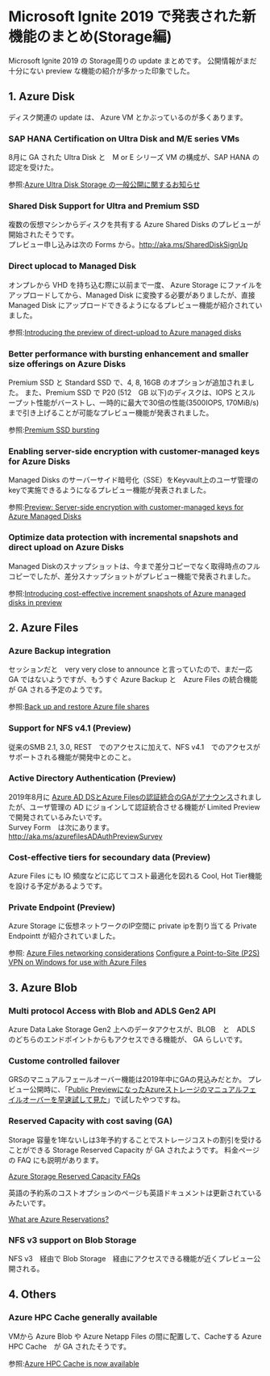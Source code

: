 # Microsoft Ignite 2019 で発表された新機能のまとめ(Storage編)


Microsoft Ignite 2019 の Storage周りの update まとめです。
公開情報がまだ十分にない preview な機能の紹介が多かった印象でした。

## 1. Azure Disk
ディスク関連の update は、 Azure VM とかぶっているのが多くあります。

### SAP HANA Certification on Ultra Disk and M/E series VMs
8月に GA された Ultra Disk と　M or E シリーズ VM の構成が、SAP HANA の認定を受けた。

参照:[Azure Ultra Disk Storage の一般公開に関するお知らせ](https://azure.microsoft.com/ja-jp/blog/announcing-the-general-availability-of-azure-ultra-disk-storage/)

### Shared Disk Support for Ultra and Premium SSD
複数の仮想マシンからディスクを共有する Azure Shared Disks のプレビューが開始されたそうです。<br>
プレビュー申し込みは次の Forms から。http://aka.ms/SharedDiskSignUp

### Direct uplocad to Managed Disk
オンプレから VHD を持ち込む際に以前まで一度、 Azure Storage にファイルをアップロードしてから、Managed Disk に変換する必要がありましたが、直接 Managed Disk にアップロードできるようになるプレビュー機能が紹介されていました。

参照:[Introducing the preview of direct-upload to Azure managed disks](https://azure.microsoft.com/en-au/blog/introducing-the-preview-of-direct-upload-to-azure-managed-disks/)

###  Better performance with bursting enhancement and smaller size offerings on Azure Disks
Premium SSD と Standard SSD で、4, 8, 16GB のオプションが追加されました。
また、Premium SSD で P20 (512　GB 以下)のディスクは、IOPS とスループット性能がバーストし、一時的に最大で30倍の性能(3500IOPS, 170MiB/s)まで引き上げることが可能なプレビュー機能が発表されました。

参照:[Premium SSD bursting](https://docs.microsoft.com/en-us/azure/virtual-machines/linux/disk-bursting)

### Enabling server-side encryption with customer-managed keys for Azure Disks
Managed Disks のサーバーサイド暗号化（SSE）をKeyvault上のユーザ管理のkeyで実施できるようになるプレビュー機能が発表されました。

参照:[Preview: Server-side encryption with customer-managed keys for Azure Managed Disks](https://azure.microsoft.com/ja-jp/blog/preview-server-side-encryption-with-customer-managed-keys-for-azure-managed-disks/)

### Optimize data protection with incremental snapshots and direct upload on Azure Disks
Managed Diskのスナップショットは、今まで差分コピーでなく取得時点のフルコピーでしたが、差分スナップショットがプレビュー機能で発表されました。

参照:[Introducing cost-effective increment snapshots of Azure managed disks in preview](https://azure.microsoft.com/en-us/blog/introducing-cost-effective-increment-snapshots-of-azure-managed-disks-in-preview/)


## 2. Azure Files
### Azure Backup integration
セッションだと　very very close to announce と言っていたので、まだ一応 GA ではないようですが、もうすぐ Azure Backup と　Azure Files の統合機能が GA される予定のようです。

参照:[Back up and restore Azure file shares](https://docs.microsoft.com/en-us/azure/backup/backup-azure-files)

### Support for NFS v4.1 (Preview)
従来のSMB 2.1, 3.0, REST　でのアクセスに加えて、NFS v4.1　でのアクセスがサポートされる機能が開発中とのこと。

### Active Directory Authentication (Preview)
2019年8月に [Azure AD DSとAzure Filesの認証統合のGAがアナウンス](https://azure.microsoft.com/en-us/blog/better-security-with-enhanced-access-control-experience-in-azure-files/)されましたが、ユーザ管理の AD にジョインして認証統合させる機能が Limited Preview で開発されているみたいです。<br>
Survey Form　は次にあります。
http://aka.ms/azurefilesADAuthPreviewSurvey

### Cost-effective tiers for secoundary data (Preview)
Azure Files にも IO 頻度などに応じてコスト最適化を図れる Cool, Hot Tier機能を設ける予定があるようです。

### Private Endpoint (Preview)
Azure Storage に仮想ネットワークのIP空間に private ipを割り当てる Private Endpointt が紹介されていました。

参照:
[Azure Files networking considerations](http://aka.ms/AzureFilesNetwork)
[Configure a Point-to-Site (P2S) VPN on Windows for use with Azure Files](https://docs.microsoft.com/ja-jp/azure/storage/files/storage-files-configure-p2s-vpn-windows#create-a-private-endpoint-preview)

## 3. Azure Blob
### Multi protocol Access with Blob and ADLS Gen2 API
Azure Data Lake Storage Gen2 上へのデータアクセスが、BLOB　と　ADLS のどちらのエンドポイントからもアクセスできる機能が、 GA らしいです。

### Custome controlled failover 
GRSのマニュアルフェールオーバー機能は2019年中にGAの見込みだとか。
プレビュー公開時に、「[Public PreviewになったAzureストレージのマニュアルフェイルオーバーを早速試して見た](https://qiita.com/yyoneda1106/items/80387725767f4794b7bd)」で試したやつですね。

### Reserved Capacity with cost saving (GA)
Storage 容量を1年ないしは3年予約することでストレージコストの割引を受けることができる Storage Reserved Capacity が GA されたようです。
料金ページの FAQ にも説明があります。

[Azure Storage Reserved Capacity FAQs](https://azure.microsoft.com/ja-jp/pricing/details/storage/data-lake/)

英語の予約系のコストオプションのページも英語ドキュメントは更新されているみたいです。

[What are Azure Reservations?](https://docs.microsoft.com/en-us/azure/billing/billing-save-compute-costs-reservations)

### NFS v3 support on Blob Storage
NFS v3　経由で Blob Storage　経由にアクセスできる機能が近くプレビュー公開される。

## 4. Others
### Azure HPC Cache generally available
VMから Azure Blob や Azure Netapp Files の間に配置して、Cacheする Azure HPC Cache　が GA されたそうです。

参照:[Azure HPC Cache is now available](https://azure.microsoft.com/ja-jp/updates/azure-hpc-cache-is-now-available/)